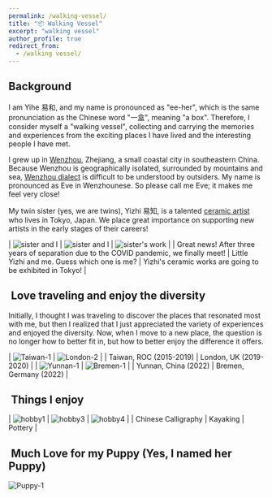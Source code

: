 ```yaml
---
permalink: /walking-vessel/
title: "📦 Walking Vessel"
excerpt: "walking vessel"
author_profile: true
redirect_from:
  - /walking vessel/
---
```

##  Background
I am Yihe 易和, and my name is pronounced as "ee-her", which is the same pronunciation as the Chinese word "一盒", meaning "a box". Therefore, I consider myself a "walking vessel", collecting and carrying the memories and experiences from the exciting places I have lived and the interesting people I have met.

I grew up in [Wenzhou](https://en.wikipedia.org/wiki/Wenzhou), Zhejiang, a small coastal city in southeastern China. Because Wenzhou is geographically isolated, surrounded by mountains and sea, [Wenzhou dialect](https://en.wikipedia.org/wiki/Wenzhounese) is difficult to be understood by outsiders. My name is pronounced as Eve in Wenzhounese. So please call me Eve; it makes me feel very close!

My twin sister (yes, we are twins), Yizhi 易知, is a talented [ceramic artist](https://www.instagram.com/wangyizhi0924/) who lives in Tokyo, Japan. We place great importance on supporting new artists in the early stages of their careers!

| ![sister and I](/images/walking-vessel/Sister&I2.jpeg) | ![sister and I](/images/walking-vessel/Sister&I.png) | ![sister's work](/images/walking-vessel/Yizhi_work.jpg) |
| Great news! After three years of separation due to the COVID pandemic, we finally meet! | Little Yizhi and me. Guess which one is me? | Yizhi's ceramic works are going to be exhibited in Tokyo! |

##  Love traveling and enjoy the diversity

Initially, I thought I was traveling to discover the places that resonated most with me, but then I realized that I just appreciated the variety of experiences and enjoyed the diversity. Now, when I move to a new place, the question is no longer how to better fit in, but how to better enjoy the difference it offers.

| ![Taiwan-1](/images/walking-vessel/Taiwan-1.jpeg) | ![London-2](/images/walking-vessel/London-2.jpeg) |
| Taiwan, ROC (2015-2019) | London, UK (2019-2020) |
| ![Yunnan-1](/images/walking-vessel/Yunnan-1.jpeg) | ![Bremen-1](/images/walking-vessel/bremen-1.jpeg) |
| Yunnan, China (2022) | Bremen, Germany (2022) |

##  Things I enjoy

| ![hobby1](/images/walking-vessel/hobby1.jpg) | ![hobby3](/images/walking-vessel/hobby3.jpg) | ![hobby4](/images/walking-vessel/hobby4.jpg) |
| Chinese Calligraphy | Kayaking | Pottery |



##  Much Love for my Puppy (Yes, I named her Puppy)
![Puppy-1](/images/walking-vessel/puppy-1.jpeg)
